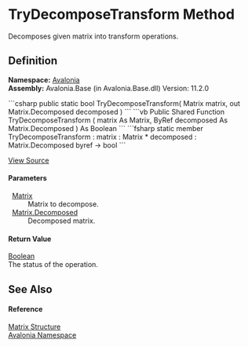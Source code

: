 # TryDecomposeTransform Method


Decomposes given matrix into transform operations.



## Definition
**Namespace:** <a href="N_Avalonia">Avalonia</a>  
**Assembly:** Avalonia.Base (in Avalonia.Base.dll) Version: 11.2.0

<Tabs groupId="api-code-preview">
<TabItem value="csharp" label="C#">
```csharp
public static bool TryDecomposeTransform(
	Matrix matrix,
	out Matrix.Decomposed decomposed
)
```
</TabItem>
<TabItem value="vb" label="VB">
```vb
Public Shared Function TryDecomposeTransform ( 
	matrix As Matrix,
	<OutAttribute> ByRef decomposed As Matrix.Decomposed
) As Boolean
```
</TabItem>
<TabItem value="fsharp" label="F#">
```fsharp
static member TryDecomposeTransform : 
        matrix : Matrix * 
        decomposed : Matrix.Decomposed byref -> bool 
```
</TabItem>
</Tabs>



<a href="https://github.com/AvaloniaUI/Avalonia/tree/master/src/Avalonia.Base/Matrix.cs#L518" title="View the source code">View Source</a>



#### Parameters
<dl><dt>  <a href="T_Avalonia_Matrix">Matrix</a></dt><dd>Matrix to decompose.</dd><dt>  <a href="T_Avalonia_Matrix_Decomposed">Matrix.Decomposed</a></dt><dd>Decomposed matrix.</dd></dl>

#### Return Value
<a href="https://learn.microsoft.com/dotnet/api/system.boolean" target="_blank" rel="noopener noreferrer">Boolean</a>  
The status of the operation.

## See Also


#### Reference
<a href="T_Avalonia_Matrix">Matrix Structure</a>  
<a href="N_Avalonia">Avalonia Namespace</a>  
